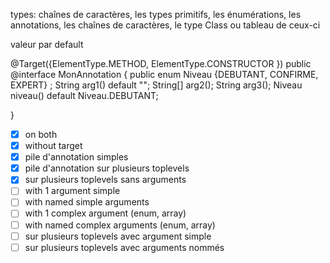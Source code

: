 

types: chaînes de caractères, les types primitifs, les énumérations, les annotations, les chaînes de caractères, le type Class
  ou tableau de ceux-ci

valeur par default

@Target({ElementType.METHOD, ElementType.CONSTRUCTOR })
public @interface MonAnnotation {
  public enum Niveau {DEBUTANT, CONFIRME, EXPERT} ;
  String arg1() default "";
  String[] arg2();
  String arg3();
  Niveau niveau() default Niveau.DEBUTANT;
 
}




- [x] on both
- [x] without target
- [x] pile d'annotation simples
- [x] pile d'annotation sur plusieurs toplevels
- [x] sur plusieurs toplevels sans arguments
- [ ] with 1 argument simple
- [ ] with named simple arguments
- [ ] with 1 complex argument (enum, array)
- [ ] with named complex arguments (enum, array)
- [ ] sur plusieurs toplevels avec argument simple
- [ ] sur plusieurs toplevels avec arguments nommés
